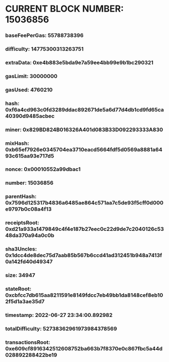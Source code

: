 # CURRENT BLOCK NUMBER: 15036856

### baseFeePerGas: 55788738396
### difficulty: 14775300313263751
### extraData: 0xe4b883e5bda9e7a59ee4bb99e9b1bc290321
### gasLimit: 30000000
### gasUsed: 4760210
### hash: 0xf6a4cd963c0fd3289ddac892671de5a6d77d4db1cd9fd65ca40390d9485acbec
### miner: 0x829BD824B016326A401d083B33D092293333A830
### mixHash: 0xb65ef7926e0345704ea3710eacd5664fdf5d0569a8881a6493c615aa93e717d5
### nonce: 0x00010552a99dbac1
### number: 15036856
### parentHash: 0x7596d125317b4836a6485ae864c571aa7c5de93f5cff0d000e9797b0c08a4f13
### receiptsRoot: 0xd21a933a1479849c4f4e187b27eec0c22d9de7c2040126c5348da370a94a0c0b
### sha3Uncles: 0x1dcc4de8dec75d7aab85b567b6ccd41ad312451b948a7413f0a142fd40d49347
### size: 34947
### stateRoot: 0xcbfcc7db615aa8211591e8149fdcc7eb49bb1da8148cef8eb102f5d1a3ae35d7
### timestamp: 2022-06-27 23:34:00.892982
### totalDifficulty: 52738362961973984378569
### transactionsRoot: 0xe609cf8916342512608752ba663b7f8370e0c867fbc5a44d028892288422be19
